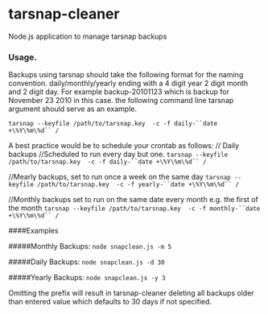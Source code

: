# tarsnap-cleaner
Node.js application to manage tarsnap backups

### Usage.
Backups using tarsnap should take the following format for the naming convention. daily/monthly/yearly ending with  a 4 digit year 2 digit month and 2 digit day. For example backup-20101123 which is backup for November 23 2010 in this case. the following command line tarsnap argument should serve as an example.

`tarsnap --keyfile /path/to/tarsnap.key  -c -f daily-``date +\%Y\%m\%d`` /`

A best practice would be to schedule your crontab as follows:
// Daily backups     //Scheduled to run every day but one.
`tarsnap --keyfile /path/to/tarsnap.key  -c -f daily-``date +\%Y\%m\%d`` /   `

//Mearly backups, set to run once a week on the same day
`tarsnap --keyfile /path/to/tarsnap.key  -c -f yearly-``date +\%Y\%m\%d`` /`

//Monthly backups set to run on the same date every month e.g. the first of the month
`tarsnap --keyfile /path/to/tarsnap.key  -c -f monthly-``date +\%Y\%m\%d`` /`

####Examples

#####Monthly Backups:
`node snapclean.js -m 5`

#####Daily Backups:
`node snapclean.js -d 30`

#####Yearly Backups:
`node snapclean.js -y 3`

Omitting the prefix will result in tarsnap-cleaner deleting all backups older than entered value which defaults to 30 days if not specified.

